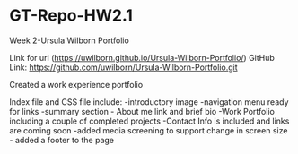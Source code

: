 # GT-Repo-HW2.1
Week 2-Ursula Wilborn Portfolio

Link for url  (https://uwilborn.github.io/Ursula-Wilborn-Portfolio/)
GitHub Link: https://github.com/uwilborn/Ursula-Wilborn-Portfolio.git

Created a work experience portfolio 

Index file and CSS file include:
    -introductory image
    -navigation menu ready for links
    -summary section
    - About me link and brief bio
    -Work Portfolio including a couple of completed projects
    -Contact Info is included and links are coming soon
    -added media screening to support change in screen size
    - added a footer to the page

